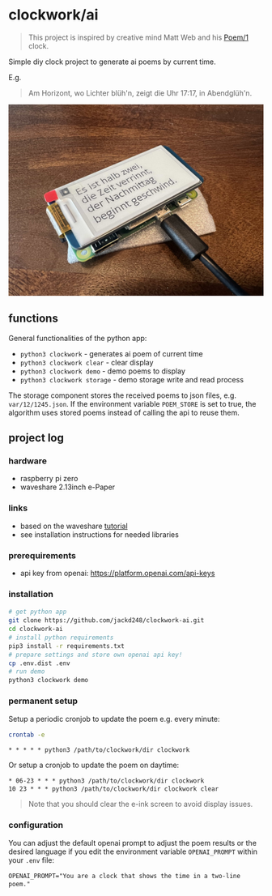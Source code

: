 # clockwork/ai

>
> This project is inspired by creative mind Matt Web and his [Poem/1](https://poem.town/) clock. 
> 

Simple diy clock project to generate ai poems by current time. 

E.g.

> Am Horizont, wo Lichter blüh'n,
> zeigt die Uhr 17:17, in Abendglüh'n.

![clockwork prototype](img/insight.jpeg)

## functions

General functionalities of the python app:

- `python3 clockwork` - generates ai poem of current time
- `python3 clockwork clear` - clear display
- `python3 clockwork demo` - demo poems to display
- `python3 clockwork storage` - demo storage write and read process

The storage component stores the received poems to json files, e.g. `var/12/1245.json`. If the environment variable `POEM_STORE` is set to true, the algorithm uses stored poems instead of calling the api to reuse them. 

## project log

### hardware

- raspberry pi zero 
- waveshare 2.13inch e-Paper

### links

- based on the waveshare [tutorial](https://www.waveshare.com/wiki/2.13inch_e-Paper_HAT_Manual#Python)
- see installation instructions for needed libraries


### prerequirements

- api key from openai: https://platform.openai.com/api-keys

### installation

```bash
# get python app
git clone https://github.com/jackd248/clockwork-ai.git
cd clockwork-ai
# install python requirements
pip3 install -r requirements.txt
# prepare settings and store own openai api key!
cp .env.dist .env
# run demo
python3 clockwork demo
```

### permanent setup

Setup a periodic cronjob to update the poem e.g. every minute:

```bash
crontab -e
```

```cronexp
* * * * * python3 /path/to/clockwork/dir clockwork
```

Or setup a cronjob to update the poem on daytime:

```cronexp
* 06-23 * * * python3 /path/to/clockwork/dir clockwork
10 23 * * * python3 /path/to/clockwork/dir clockwork clear
```

> Note that you should clear the e-ink screen to avoid display issues.

### configuration

You can adjust the default openai prompt to adjust the poem results or the desired language if you edit the environment variable `OPENAI_PROMPT` within your `.env` file:
```dotenv
OPENAI_PROMPT="You are a clock that shows the time in a two-line poem."
```